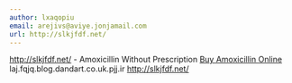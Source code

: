 ```yaml
---
author: lxaqopiu
email: arejivs@aviye.jonjamail.com
url: http://slkjfdf.net/
---
```


http://slkjfdf.net/ - Amoxicillin Without Prescription <a href="http://slkjfdf.net/">Buy Amoxicillin Online</a> laj.fqjq.blog.dandart.co.uk.pjj.ir http://slkjfdf.net/
